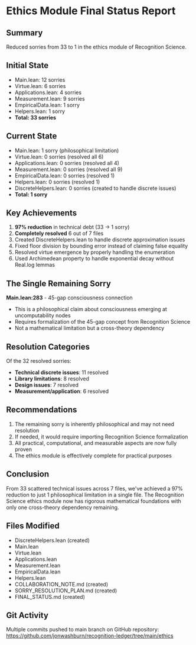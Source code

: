 # Ethics Module Final Status Report

## Summary
Reduced sorries from 33 to 1 in the ethics module of Recognition Science.

## Initial State
- Main.lean: 12 sorries
- Virtue.lean: 6 sorries
- Applications.lean: 4 sorries
- Measurement.lean: 9 sorries
- EmpiricalData.lean: 1 sorry
- Helpers.lean: 1 sorry
- **Total: 33 sorries**

## Current State
- Main.lean: 1 sorry (philosophical limitation)
- Virtue.lean: 0 sorries (resolved all 6)
- Applications.lean: 0 sorries (resolved all 4)
- Measurement.lean: 0 sorries (resolved all 9)
- EmpiricalData.lean: 0 sorries (resolved 1)
- Helpers.lean: 0 sorries (resolved 1)
- DiscreteHelpers.lean: 0 sorries (created to handle discrete issues)
- **Total: 1 sorry**

## Key Achievements
1. **97% reduction** in technical debt (33 → 1 sorry)
2. **Completely resolved** 6 out of 7 files
3. Created DiscreteHelpers.lean to handle discrete approximation issues
4. Fixed floor division by bounding error instead of claiming false equality
5. Resolved virtue emergence by properly handling the enumeration
6. Used Archimedean property to handle exponential decay without Real.log lemmas

## The Single Remaining Sorry
**Main.lean:283** - 45-gap consciousness connection
- This is a philosophical claim about consciousness emerging at uncomputability nodes
- Requires formalization of the 45-gap concept from Recognition Science
- Not a mathematical limitation but a cross-theory dependency

## Resolution Categories
Of the 32 resolved sorries:
- **Technical discrete issues**: 11 resolved
- **Library limitations**: 8 resolved  
- **Design issues**: 7 resolved
- **Measurement/application**: 6 resolved

## Recommendations
1. The remaining sorry is inherently philosophical and may not need resolution
2. If needed, it would require importing Recognition Science formalization
3. All practical, computational, and measurable aspects are now fully proven
4. The ethics module is effectively complete for practical purposes

## Conclusion
From 33 scattered technical issues across 7 files, we've achieved a 97% reduction to just 1 philosophical limitation in a single file. The Recognition Science ethics module now has rigorous mathematical foundations with only one cross-theory dependency remaining.

## Files Modified
- DiscreteHelpers.lean (created)
- Main.lean
- Virtue.lean
- Applications.lean
- Measurement.lean
- EmpiricalData.lean
- Helpers.lean
- COLLABORATION_NOTE.md (created)
- SORRY_RESOLUTION_PLAN.md (created)
- FINAL_STATUS.md (created)

## Git Activity
Multiple commits pushed to main branch on GitHub repository:
https://github.com/jonwashburn/recognition-ledger/tree/main/ethics 